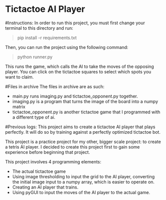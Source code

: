 # Tictactoe AI Player

#Instructions:
In order to run this project, you must first change your terminal to this directory and run: 
> pip install -r requirements.txt

Then, you can run the project using the following command:
> python runner.py

This runs the game, which calls the AI to take the moves of the opposing player. You can click on the tictactoe squares to select which spots you want to claim.

#Files in archive
The files in archive are as such:
- main.py runs imaging.py and tictactoe_opponent.py together.
- imaging.py is a program that turns the image of the board into a numpy matrix
- tictactoe_opponent.py is another tictactoe game that I programmed with a different type of ai.

#Previous logs:
This project aims to create a tictactoe AI player that plays perfectly. It will do so by training against a perfectly optimized tictactoe bot.

This project is a practice project for my other, bigger scale project: to create a tetris AI player. I decided to create this project first to gain some experience before beginning that project.

This project involves 4 programming elements:
- The actual tictactoe game
- Using image thresholding to input the grid to the AI player, converting the initial image input to a numpy array, which is easier to operate on.
- Creating an AI player that trains.
- Using pyGUI to input the moves of the AI player to the actual game.